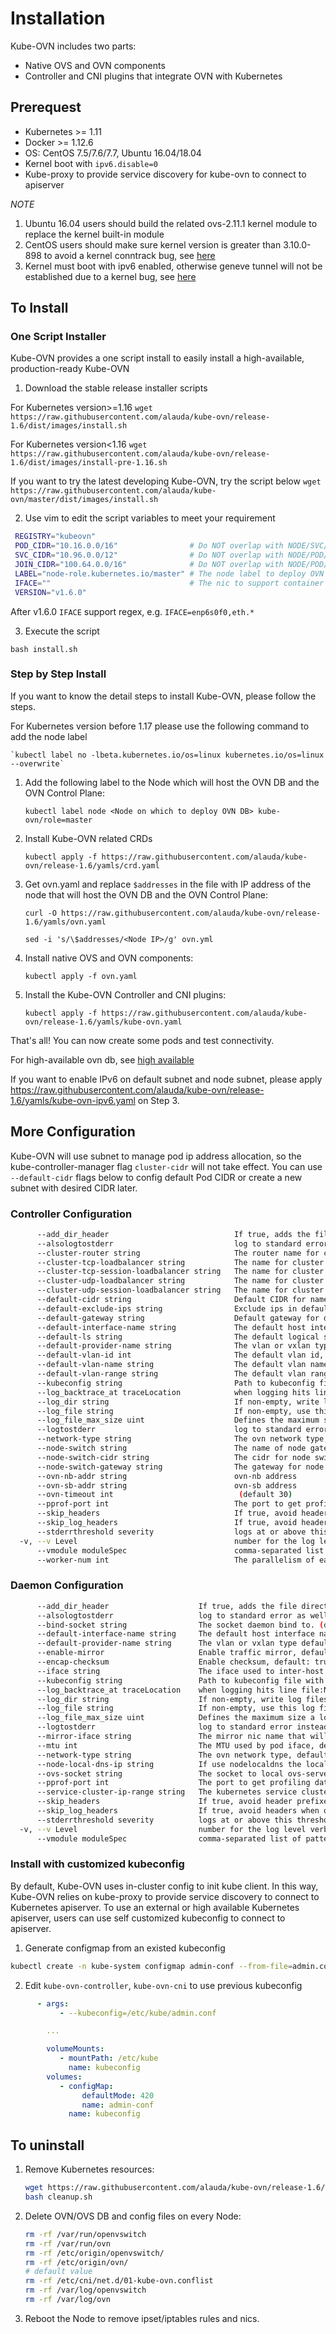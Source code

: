 # Installation

Kube-OVN includes two parts:
- Native OVS and OVN components
- Controller and CNI plugins that integrate OVN with Kubernetes

## Prerequest
- Kubernetes >= 1.11
- Docker >= 1.12.6
- OS: CentOS 7.5/7.6/7.7, Ubuntu 16.04/18.04
- Kernel boot with `ipv6.disable=0`
- Kube-proxy to provide service discovery for kube-ovn to connect to apiserver

*NOTE*
1. Ubuntu 16.04 users should build the related ovs-2.11.1 kernel module to replace the kernel built-in module
2. CentOS users should make sure kernel version is greater than 3.10.0-898 to avoid a kernel conntrack bug, see [here](https://bugs.launchpad.net/neutron/+bug/1776778)
3. Kernel must boot with ipv6 enabled, otherwise geneve tunnel will not be established due to a kernel bug, see [here](https://bugs.launchpad.net/ubuntu/+source/linux/+bug/1794232)

## To Install

### One Script Installer

Kube-OVN provides a one script install to easily install a high-available, production-ready Kube-OVN

1. Download the stable release installer scripts

For Kubernetes version>=1.16
`wget https://raw.githubusercontent.com/alauda/kube-ovn/release-1.6/dist/images/install.sh`

For Kubernetes version<1.16
`wget https://raw.githubusercontent.com/alauda/kube-ovn/release-1.6/dist/images/install-pre-1.16.sh`

If you want to try the latest developing Kube-OVN, try the script below
`wget https://raw.githubusercontent.com/alauda/kube-ovn/master/dist/images/install.sh`

2. Use vim to edit the script variables to meet your requirement
```bash
 REGISTRY="kubeovn"
 POD_CIDR="10.16.0.0/16"                # Do NOT overlap with NODE/SVC/JOIN CIDR
 SVC_CIDR="10.96.0.0/12"                # Do NOT overlap with NODE/POD/JOIN CIDR
 JOIN_CIDR="100.64.0.0/16"              # Do NOT overlap with NODE/POD/SVC CIDR
 LABEL="node-role.kubernetes.io/master" # The node label to deploy OVN DB
 IFACE=""                               # The nic to support container network can be a nic name or a group of regex separated by comma, if empty will use the nic that the default route use
 VERSION="v1.6.0"
```

After v1.6.0 `IFACE` support regex, e.g. `IFACE=enp6s0f0,eth.*`

3. Execute the script

`bash install.sh`

### Step by Step Install

If you want to know the detail steps to install Kube-OVN, please follow the steps.

For Kubernetes version before 1.17 please use the following command to add the node label

    `kubectl label no -lbeta.kubernetes.io/os=linux kubernetes.io/os=linux --overwrite`

1. Add the following label to the Node which will host the OVN DB and the OVN Control Plane:

    `kubectl label node <Node on which to deploy OVN DB> kube-ovn/role=master`
2. Install Kube-OVN related CRDs

    `kubectl apply -f https://raw.githubusercontent.com/alauda/kube-ovn/release-1.6/yamls/crd.yaml`
3. Get ovn.yaml and replace `$addresses` in the file with IP address of the node that will host the OVN DB and the OVN Control Plane:

    `curl -O https://raw.githubusercontent.com/alauda/kube-ovn/release-1.6/yamls/ovn.yaml`

    `sed -i 's/\$addresses/<Node IP>/g' ovn.yml`
4. Install native OVS and OVN components:

    `kubectl apply -f ovn.yaml`
5. Install the Kube-OVN Controller and CNI plugins:

    `kubectl apply -f https://raw.githubusercontent.com/alauda/kube-ovn/release-1.6/yamls/kube-ovn.yaml`

That's all! You can now create some pods and test connectivity.

For high-available ovn db, see [high available](high-available.md)

If you want to enable IPv6 on default subnet and node subnet, please apply https://raw.githubusercontent.com/alauda/kube-ovn/release-1.6/yamls/kube-ovn-ipv6.yaml on Step 3.

## More Configuration

Kube-OVN will use subnet to manage pod ip address allocation, so the kube-controller-manager flag `cluster-cidr` will not take effect.
You can use `--default-cidr` flags below to config default Pod CIDR or create a new subnet with desired CIDR later.

### Controller Configuration

```bash
      --add_dir_header                            If true, adds the file directory to the header
      --alsologtostderr                           log to standard error as well as files
      --cluster-router string                     The router name for cluster router, default: ovn-cluster (default "ovn-cluster")
      --cluster-tcp-loadbalancer string           The name for cluster tcp loadbalancer (default "cluster-tcp-loadbalancer")
      --cluster-tcp-session-loadbalancer string   The name for cluster tcp session loadbalancer (default "cluster-tcp-session-loadbalancer")
      --cluster-udp-loadbalancer string           The name for cluster udp loadbalancer (default "cluster-udp-loadbalancer")
      --cluster-udp-session-loadbalancer string   The name for cluster udp session loadbalancer (default "cluster-udp-session-loadbalancer")
      --default-cidr string                       Default CIDR for namespace with no logical switch annotation, default: 10.16.0.0/16 (default "10.16.0.0/16")
      --default-exclude-ips string                Exclude ips in default switch, default equals to gateway address
      --default-gateway string                    Default gateway for default-cidr, default the first ip in default-cidr
      --default-interface-name string             The default host interface name in the vlan/vxlan type
      --default-ls string                         The default logical switch name, default: ovn-default (default "ovn-default")
      --default-provider-name string              The vlan or vxlan type default provider interface name, default: provider (default "provider")
      --default-vlan-id int                       The default vlan id, default: 1 (default 1)
      --default-vlan-name string                  The default vlan name, default: ovn-vlan (default "ovn-vlan")
      --default-vlan-range string                 The default vlan range, default: 1-4095 (default "1,4095")
      --kubeconfig string                         Path to kubeconfig file with authorization and master location information. If not set use the inCluster token.
      --log_backtrace_at traceLocation            when logging hits line file:N, emit a stack trace (default :0)
      --log_dir string                            If non-empty, write log files in this directory
      --log_file string                           If non-empty, use this log file
      --log_file_max_size uint                    Defines the maximum size a log file can grow to. Unit is megabytes. If the value is 0, the maximum file size is unlimited. (default 1800)
      --logtostderr                               log to standard error instead of files (default true)
      --network-type string                       The ovn network type, default: geneve (default "geneve")
      --node-switch string                        The name of node gateway switch which help node to access pod network, default: join (default "join")
      --node-switch-cidr string                   The cidr for node switch, default: 100.64.0.0/16 (default "100.64.0.0/16")
      --node-switch-gateway string                The gateway for node switch, default the first ip in node-switch-cidr
      --ovn-nb-addr string                        ovn-nb address
      --ovn-sb-addr string                        ovn-sb address
      --ovn-timeout int                            (default 30)
      --pprof-port int                            The port to get profiling data, default 10660 (default 10660)
      --skip_headers                              If true, avoid header prefixes in the log messages
      --skip_log_headers                          If true, avoid headers when opening log files
      --stderrthreshold severity                  logs at or above this threshold go to stderr (default 2)
  -v, --v Level                                   number for the log level verbosity
      --vmodule moduleSpec                        comma-separated list of pattern=N settings for file-filtered logging
      --worker-num int                            The parallelism of each worker, default: 3 (default 3)
```

### Daemon Configuration

```bash
      --add_dir_header                    If true, adds the file directory to the header
      --alsologtostderr                   log to standard error as well as files
      --bind-socket string                The socket daemon bind to. (default "/var/run/cniserver.sock")
      --default-interface-name string     The default host interface name in the vlan/vxlan type
      --default-provider-name string      The vlan or vxlan type default provider interface name, default: provider (default "provider")
      --enable-mirror                     Enable traffic mirror, default: false
      --encap-checksum                    Enable checksum, default: true (default true)
      --iface string                      The iface used to inter-host pod communication, can be a nic name or a group of regex separated by comma, default: the default route iface
      --kubeconfig string                 Path to kubeconfig file with authorization and master location information. If not set use the inCluster token.
      --log_backtrace_at traceLocation    when logging hits line file:N, emit a stack trace (default :0)
      --log_dir string                    If non-empty, write log files in this directory
      --log_file string                   If non-empty, use this log file
      --log_file_max_size uint            Defines the maximum size a log file can grow to. Unit is megabytes. If the value is 0, the maximum file size is unlimited. (default 1800)
      --logtostderr                       log to standard error instead of files (default true)
      --mirror-iface string               The mirror nic name that will be created by kube-ovn, default: mirror0 (default "mirror0")
      --mtu int                           The MTU used by pod iface, default: iface MTU - 100
      --network-type string               The ovn network type, default: geneve (default "geneve")
      --node-local-dns-ip string          If use nodelocaldns the local dns server ip should be set here, default empty.
      --ovs-socket string                 The socket to local ovs-server
      --pprof-port int                    The port to get profiling data, default: 10665 (default 10665)
      --service-cluster-ip-range string   The kubernetes service cluster ip range, default: 10.96.0.0/12 (default "10.96.0.0/12")
      --skip_headers                      If true, avoid header prefixes in the log messages
      --skip_log_headers                  If true, avoid headers when opening log files
      --stderrthreshold severity          logs at or above this threshold go to stderr (default 2)
  -v, --v Level                           number for the log level verbosity
      --vmodule moduleSpec                comma-separated list of pattern=N settings for file-filtered logging
```

### Install with customized kubeconfig

By default, Kube-OVN uses in-cluster config to init kube client. In this way, Kube-OVN relies on kube-proxy to provide service discovery to connect to Kubernetes apiserver. 
To use an external or high available Kubernetes apiserver, users can use self customized kubeconfig to connect to apiserver.

1. Generate configmap from an existed kubeconfig
```bash
kubectl create -n kube-system configmap admin-conf --from-file=admin.conf
```

2. Edit `kube-ovn-controller`, `kube-ovn-cni` to use previous kubeconfig

```yaml
      - args:
           - --kubeconfig=/etc/kube/admin.conf

        ...

        volumeMounts:
           - mountPath: /etc/kube
             name: kubeconfig
        volumes:
           - configMap:
                defaultMode: 420
                name: admin-conf
             name: kubeconfig
```

## To uninstall

1. Remove Kubernetes resources:

    ```bash
    wget https://raw.githubusercontent.com/alauda/kube-ovn/release-1.6/dist/images/cleanup.sh
    bash cleanup.sh
    ```

2. Delete OVN/OVS DB and config files on every Node:

    ```bash
    rm -rf /var/run/openvswitch
    rm -rf /var/run/ovn
    rm -rf /etc/origin/openvswitch/
    rm -rf /etc/origin/ovn/
    # default value
    rm -rf /etc/cni/net.d/01-kube-ovn.conflist
    rm -rf /var/log/openvswitch
    rm -rf /var/log/ovn
    ```
3. Reboot the Node to remove ipset/iptables rules and nics.
